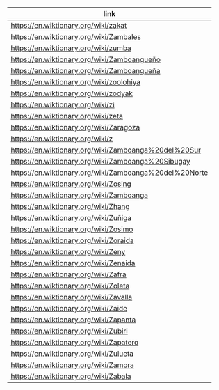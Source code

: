 |link|
|----|
|https://en.wiktionary.org/wiki/zakat|
|https://en.wiktionary.org/wiki/Zambales|
|https://en.wiktionary.org/wiki/zumba|
|https://en.wiktionary.org/wiki/Zamboangueño|
|https://en.wiktionary.org/wiki/Zamboangueña|
|https://en.wiktionary.org/wiki/zoolohiya|
|https://en.wiktionary.org/wiki/zodyak|
|https://en.wiktionary.org/wiki/zi|
|https://en.wiktionary.org/wiki/zeta|
|https://en.wiktionary.org/wiki/Zaragoza|
|https://en.wiktionary.org/wiki/z|
|https://en.wiktionary.org/wiki/Zamboanga%20del%20Sur|
|https://en.wiktionary.org/wiki/Zamboanga%20Sibugay|
|https://en.wiktionary.org/wiki/Zamboanga%20del%20Norte|
|https://en.wiktionary.org/wiki/Zosing|
|https://en.wiktionary.org/wiki/Zamboanga|
|https://en.wiktionary.org/wiki/Zhang|
|https://en.wiktionary.org/wiki/Zuñiga|
|https://en.wiktionary.org/wiki/Zosimo|
|https://en.wiktionary.org/wiki/Zoraida|
|https://en.wiktionary.org/wiki/Zeny|
|https://en.wiktionary.org/wiki/Zenaida|
|https://en.wiktionary.org/wiki/Zafra|
|https://en.wiktionary.org/wiki/Zoleta|
|https://en.wiktionary.org/wiki/Zavalla|
|https://en.wiktionary.org/wiki/Zaide|
|https://en.wiktionary.org/wiki/Zapanta|
|https://en.wiktionary.org/wiki/Zubiri|
|https://en.wiktionary.org/wiki/Zapatero|
|https://en.wiktionary.org/wiki/Zulueta|
|https://en.wiktionary.org/wiki/Zamora|
|https://en.wiktionary.org/wiki/Zabala|
